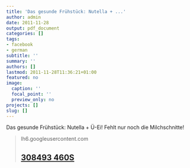 ```yaml
---
title: 'Das gesunde Frühstück: Nutella + ...'
author: admin
date: 2011-11-28
output: pdf_document
categories: []
tags:
- facebook
- german
subtitle: ''
summary: ''
authors: []
lastmod: 2011-11-28T11:36:21+01:00
featured: no
image:
  caption: ''
  focal_point: ''
  preview_only: no
projects: []
slug: []
---
```

Das gesunde Frühstück: Nutella + Ü-Ei! Fehlt nur noch die Milchschnitte! 
> lh6.googleusercontent.com
> ## [308493 460S](https://lh6.googleusercontent.com/-aToAW54nvUc/Ts_BqjadwGI/AAAAAAAAYxo/GCvDFQtIkuA/s460/308493_460s.jpg)
>

